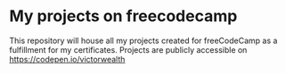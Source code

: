 # My projects on freecodecamp
This repository will house all my projects created for freeCodeCamp as a fulfillment for my certificates. 
Projects are publicly accessible on https://codepen.io/victorwealth
